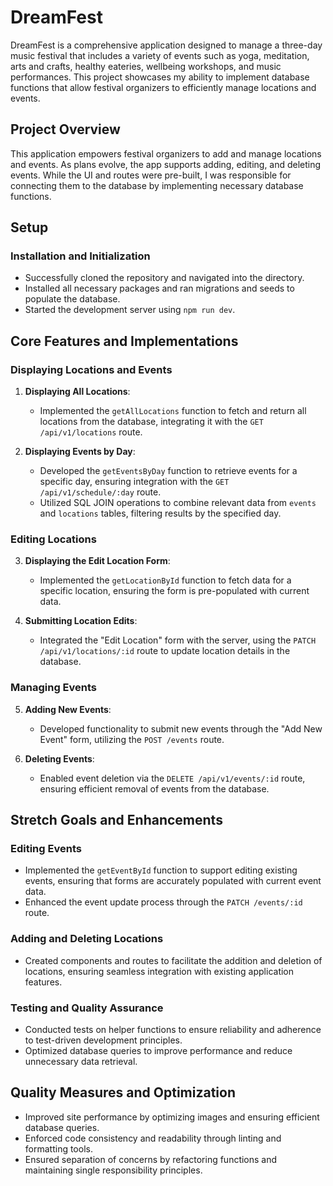 # DreamFest

DreamFest is a comprehensive application designed to manage a three-day music festival that includes a variety of events such as yoga, meditation, arts and crafts, healthy eateries, wellbeing workshops, and music performances. This project showcases my ability to implement database functions that allow festival organizers to efficiently manage locations and events.

## Project Overview

This application empowers festival organizers to add and manage locations and events. As plans evolve, the app supports adding, editing, and deleting events. While the UI and routes were pre-built, I was responsible for connecting them to the database by implementing necessary database functions.

## Setup

### Installation and Initialization

- Successfully cloned the repository and navigated into the directory.
- Installed all necessary packages and ran migrations and seeds to populate the database.
- Started the development server using `npm run dev`.

## Core Features and Implementations

### Displaying Locations and Events

1. **Displaying All Locations**:
   - Implemented the `getAllLocations` function to fetch and return all locations from the database, integrating it with the `GET /api/v1/locations` route.

2. **Displaying Events by Day**:
   - Developed the `getEventsByDay` function to retrieve events for a specific day, ensuring integration with the `GET /api/v1/schedule/:day` route.
   - Utilized SQL JOIN operations to combine relevant data from `events` and `locations` tables, filtering results by the specified day.

### Editing Locations

3. **Displaying the Edit Location Form**:
   - Implemented the `getLocationById` function to fetch data for a specific location, ensuring the form is pre-populated with current data.

4. **Submitting Location Edits**:
   - Integrated the "Edit Location" form with the server, using the `PATCH /api/v1/locations/:id` route to update location details in the database.

### Managing Events

5. **Adding New Events**:
   - Developed functionality to submit new events through the "Add New Event" form, utilizing the `POST /events` route.

6. **Deleting Events**:
   - Enabled event deletion via the `DELETE /api/v1/events/:id` route, ensuring efficient removal of events from the database.

## Stretch Goals and Enhancements

### Editing Events

- Implemented the `getEventById` function to support editing existing events, ensuring that forms are accurately populated with current event data.
- Enhanced the event update process through the `PATCH /events/:id` route.

### Adding and Deleting Locations

- Created components and routes to facilitate the addition and deletion of locations, ensuring seamless integration with existing application features.

### Testing and Quality Assurance

- Conducted tests on helper functions to ensure reliability and adherence to test-driven development principles.
- Optimized database queries to improve performance and reduce unnecessary data retrieval.

## Quality Measures and Optimization

- Improved site performance by optimizing images and ensuring efficient database queries.
- Enforced code consistency and readability through linting and formatting tools.
- Ensured separation of concerns by refactoring functions and maintaining single responsibility principles.
